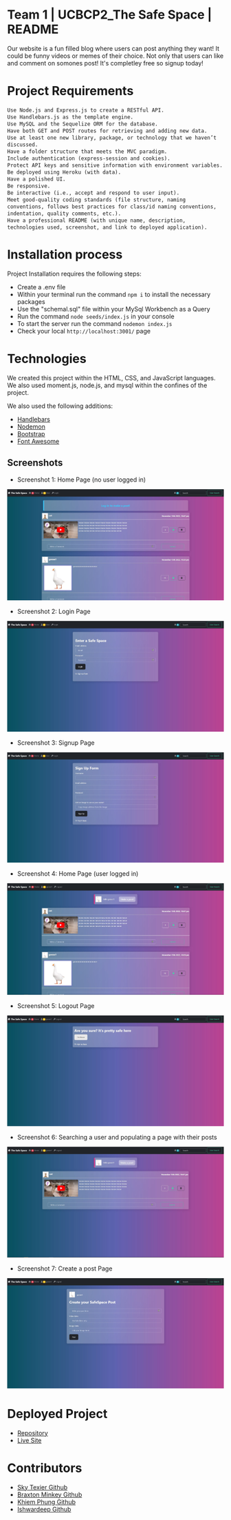 # Team 1 | UCBCP2_The Safe Space | README
 Our website is a fun filled blog where users can post anything they want! It could be funny videos or memes of their choice. Not only that users can like and comment on somones post! It's completley free so signup today!

 # Project Requirements 

```
Use Node.js and Express.js to create a RESTful API.
Use Handlebars.js as the template engine.
Use MySQL and the Sequelize ORM for the database.
Have both GET and POST routes for retrieving and adding new data.
Use at least one new library, package, or technology that we haven’t discussed.
Have a folder structure that meets the MVC paradigm.
Include authentication (express-session and cookies).
Protect API keys and sensitive information with environment variables.
Be deployed using Heroku (with data).
Have a polished UI.
Be responsive.
Be interactive (i.e., accept and respond to user input).
Meet good-quality coding standards (file structure, naming conventions, follows best practices for class/id naming conventions, indentation, quality comments, etc.).
Have a professional README (with unique name, description, technologies used, screenshot, and link to deployed application).
```


# Installation process
Project Installation requires the following steps: 
 * Create a .env file
 * Within your terminal run the command `npm i` to install the necessary packages
 * Use the "schemal.sql" file within your MySql Workbench as a Query
 * Run the command `node seeds/index.js` in your console
 * To start the server run the command `nodemon index.js`
 * Check your local `http://localhost:3001/` page

 
# Technologies

We created this project within the HTML, CSS, and JavaScript languages. We also used moment.js, node.js, and mysql within the confines of the project.

We also used the following additions:

* [Handlebars](https://handlebarsjs.com/)
* [Nodemon](https://www.npmjs.com/package//nodemon)
* [Bootstrap](https://getbootstrap.com/docs/5.2/utilities/positi)
* [Font Awesome](https://fontawesome.com/)



 ## Screenshots
* Screenshot 1: Home Page (no user logged in) 

![App Screenshot](/public/assets/screenshots/screenshot1.JPG)

* Screenshot 2: Login Page

![App Screenshot](/public/assets/screenshots/screenshot2.JPG)

* Screenshot 3: Signup Page

![App Screenshot](/public/assets/screenshots/screenshot3.JPG)

* Screenshot 4:  Home Page (user logged in) 

![App Screenshot](/public/assets/screenshots/screenshot4.JPG)

* Screenshot 5: Logout Page

![App Screenshot](/public/assets/screenshots/screenshot5.JPG)

* Screenshot 6: Searching a user and populating a page with their posts

![App Screenshot](/public/assets/screenshots/screenshot6.JPG)

* Screenshot 7: Create a post Page

![App Screenshot](/public/assets/screenshots/screenshot7.JPG)


# Deployed Project

* [Repository](https://github.com/BrackyM/UCBC_SafeSpace)
* [Live Site](https://github.com/BrackyM/UCBC_SafeSpace)

 # Contributors

* [Sky Texier Github](https://github.com/skytexier)
* [Braxton Minkey Github](https://github.com/BrackyM)
* [Khiem Phung Github](https://github.com/phungxkhiem)
* [Ishwardeep Github](https://github.com/ianad389)
 

